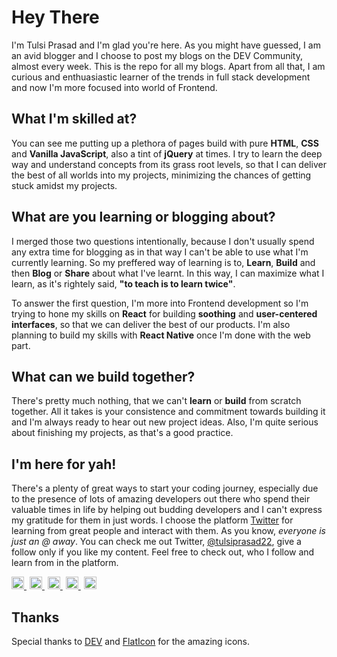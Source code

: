 # Hey There

I'm Tulsi Prasad and I'm glad you're here. As you might have guessed, I am an avid blogger and I choose to post my blogs on the DEV Community, almost every week. This is the repo for all my blogs. Apart from all that, I am curious and enthuasiastic learner of the trends in full stack development and now I'm more focused into world of Frontend. 

## What I'm skilled at?

You can see me putting up a plethora of pages build with pure **HTML**, **CSS** and **Vanilla JavaScript**, also a tint of **jQuery** at times. I try to learn the deep way and understand concepts from its grass root levels, so that I can deliver the best of all worlds into my projects, minimizing the chances of getting stuck amidst my projects.

## What are you learning or blogging about?

I merged those two questions intentionally, because I don't usually spend any extra time for blogging as in that way I can't be able to use what I'm currently learning. So my preffered way of learning is to, **Learn**, **Build** and then **Blog** or **Share** about what I've learnt. In this way, I can maximize what I learn, as it's rightely said, **"to teach is to learn twice"**.

To answer the first question, I'm more into Frontend development so I'm trying to hone my skills on **React** for building **soothing** and **user-centered interfaces**, so that we can deliver the best of our products. I'm also planning to build my skills with **React Native** once I'm done with the web part.

## What can we build together?

There's pretty much nothing, that we can't **learn** or **build** from scratch together. All it takes is your consistence and commitment towards building it and I'm always ready to hear out new project ideas. Also, I'm quite serious about finishing my projects, as that's a good practice.

## I'm here for yah!

There's a plenty of great ways to start your coding journey, especially due to the presence of lots of amazing developers out there who spend their valuable times in life by helping out budding developers and I can't express my gratitude for them in just words. I choose the platform [Twitter](https://twitter.com/) for learning from great people and interact with them. As you know, *everyone is just an @ away*. You can check me out Twitter, [@tulsiprasad22](https://twitter.com/tulsiprasad22), give a follow only if you like my content. Feel free to check out, who I follow and learn from in the platform.


<a href="https://twitter.com/tulsiprasad22">
  <img src="https://image.flaticon.com/icons/svg/1051/1051331.svg" alt="Twitter Profile" height="20" width="20">
</a>

<a href="https://dev.to/tulsi_prasad">
  <img src="https://d2fltix0v2e0sb.cloudfront.net/dev-badge.svg" style="margin-left: 5px" alt="DEV Profile" height="20" width="20">
</a>

<a href="https://github.com/tulsi-prasad">
  <img src="https://image.flaticon.com/icons/svg/1051/1051326.svg" style="margin-left: 5px" alt="GitHub Profile" height="20" width="20">
</a>

<a href="https://www.linkedin.com/in/tulsi-prasad/">
  <img src="https://image.flaticon.com/icons/svg/1051/1051333.svg" style="margin-left: 5px" alt="LinkedIn Profile" height="20" width="20">
</a>

<a href="https://www.instagram.com/_.star_._.gazer._/">
  <img src="https://image.flaticon.com/icons/svg/1051/1051313.svg" style="margin-left: 5px" alt="Instagram Profile" height="20" width="20">
</a>

## Thanks
Special thanks to [DEV](https://dev.to/) and [FlatIcon]() for the amazing icons.
